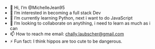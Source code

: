 - 👋 Hi, I’m @MichelleJean95
- 👀 I’m interested in becoming a full stack Dev
- 🌱 I’m currently learning Python, next i want to do JavaScript
- 💞️ I’m looking to collaborate on anytihing, i need to learn as much as i can
- 📫 How to reach me email: chally.laubscher@gmail.com
- ⚡ Fun fact: I think hippos are too cute to be dangerous. 

<!---
MichelleJean95/MichelleJean95 is a ✨ special ✨ repository because its `README.md` (this file) appears on your GitHub profile.
You can click the Preview link to take a look at your changes.
--->
